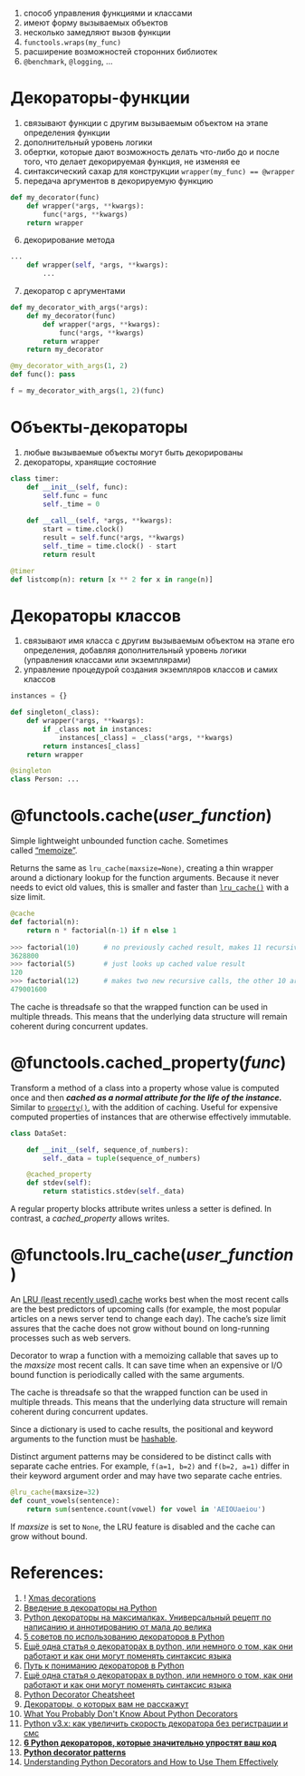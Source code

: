 1. способ управления функциями и классами
2. имеют форму вызываемых объектов
3. несколько замедляют вызов функции
4. `functools.wraps(my_func)`
5. расширение возможностей сторонних библиотек
6. `@benchmark`, `@logging`, ...
# Декораторы-функции

1. связывают функции с другим вызываемым объектом на этапе определения функции
2. дополнительный уровень логики
3. обертки, которые дают возможность делать что-либо до и после того, что делает декорируемая функция, не изменяя ее
4. синтаксический сахар для конструкции `wrapper(my_func) == @wrapper`
5. передача аргументов в декорируемую функцию

```Python
def my_decorator(func)
	def wrapper(*args, **kwargs):
		func(*args, **kwargs)
	return wrapper
```

6. декорирование метода

```Python
...
	def wrapper(self, *args, **kwargs):
		...
```

7. декоратор с аргументами

```Python
def my_decorator_with_args(*args):
	def my_decorator(func)
		def wrapper(*args, **kwargs):
			func(*args, **kwargs)
		return wrapper
	return my_decorator

@my_decorator_with_args(1, 2)
def func(): pass

f = my_decorator_with_args(1, 2)(func)
```

# Объекты-декораторы

1. любые вызываемые объекты могут быть декорированы
2. декораторы, хранящие состояние

```Python
class timer:
	def __init__(self, func):
		self.func = func
		self._time = 0
	
	def __call__(self, *args, **kwargs):
		start = time.clock()
		result = self.func(*args, **kwargs)
		self._time = time.clock() - start
		return result

@timer
def listcomp(n): return [x ** 2 for x in range(n)]
```
# Декораторы классов

1. связывают имя класса с другим вызываемым объектом на этапе его определения, добавляя дополнительный уровень логики (управления классами или экземплярами)
2. управление процедурой создания экземпляров классов и самих классов

```Python
instances = {}

def singleton(_class):
	def wrapper(*args, **kwargs):
		if _class not in instances:
			instances[_class] = _class(*args, **kwargs)
		return instances[_class]
	return wrapper

@singleton
class Person: ...
```
# @functools.cache(_user_function_)

Simple lightweight unbounded function cache. Sometimes called [“memoize”](https://en.wikipedia.org/wiki/Memoization).

Returns the same as `lru_cache(maxsize=None)`, creating a thin wrapper around a dictionary lookup for the function arguments. Because it never needs to evict old values, this is smaller and faster than [`lru_cache()`](https://docs.python.org/3/library/functools.html#functools.lru_cache "functools.lru_cache") with a size limit.

```Python
@cache  
def factorial(n):  
    return n * factorial(n-1) if n else 1  
  
>>> factorial(10)      # no previously cached result, makes 11 recursive calls  
3628800  
>>> factorial(5)       # just looks up cached value result  
120  
>>> factorial(12)      # makes two new recursive calls, the other 10 are cached  
479001600
```

The cache is threadsafe so that the wrapped function can be used in multiple threads. This means that the underlying data structure will remain coherent during concurrent updates.
# @functools.cached_property(_func_)

Transform a method of a class into a property whose value is computed once and then ***cached as a normal attribute for the life of the instance.*** Similar to [`property()`](https://docs.python.org/3/library/functions.html#property "property"), with the addition of caching. Useful for expensive computed properties of instances that are otherwise effectively immutable.

```Python
class DataSet:

    def __init__(self, sequence_of_numbers):
        self._data = tuple(sequence_of_numbers)

    @cached_property
    def stdev(self):
        return statistics.stdev(self._data)
```

A regular property blocks attribute writes unless a setter is defined. In contrast, a _cached_property_ allows writes.
# @functools.lru_cache(_user_function_)

An [LRU (least recently used) cache](https://en.wikipedia.org/wiki/Cache_replacement_policies#Least_recently_used_(LRU)) works best when the most recent calls are the best predictors of upcoming calls (for example, the most popular articles on a news server tend to change each day). The cache’s size limit assures that the cache does not grow without bound on long-running processes such as web servers.

Decorator to wrap a function with a memoizing callable that saves up to the _maxsize_ most recent calls. It can save time when an expensive or I/O bound function is periodically called with the same arguments.

The cache is threadsafe so that the wrapped function can be used in multiple threads. This means that the underlying data structure will remain coherent during concurrent updates.

Since a dictionary is used to cache results, the positional and keyword arguments to the function must be [hashable](https://docs.python.org/3/glossary.html#term-hashable).

Distinct argument patterns may be considered to be distinct calls with separate cache entries. For example, `f(a=1, b=2)` and `f(b=2, a=1)` differ in their keyword argument order and may have two separate cache entries.

```Python
@lru_cache(maxsize=32)
def count_vowels(sentence):
    return sum(sentence.count(vowel) for vowel in 'AEIOUaeiou')
```

If _maxsize_ is set to `None`, the LRU feature is disabled and the cache can grow without bound.

# References:

1. ! [Xmas decorations](https://www.bitecode.dev/p/xmas-decorations-part-3)
2. [Введение в декораторы на Python](https://webdevblog.ru/vvedenie-v-dekoratory-na-python/)
3. [Python декораторы на максималках. Универсальный рецепт по написанию и аннотированию от мала до велика](https://habr.com/ru/articles/750312/)
4. [5 советов по использованию декораторов в Python](https://habr.com/ru/articles/648967/)
5. [Ещё одна статья о декораторах в python, или немного о том, как они работают и как они могут поменять синтаксис языка](https://habr.com/ru/post/587066/)
6. [Путь к пониманию декораторов в Python](https://habr.com/ru/company/wunderfund/blog/657355/)
7. [Ещё одна статья о декораторах в python, или немного о том, как они работают и как они могут поменять синтаксис языка](https://habr.com/ru/post/587066/)
8. [Python Decorator Cheatsheet](https://daniel.feldroy.com/posts/python-decorator-cheatsheet)
9. [Декораторы, о которых вам не расскажут](https://habr.com/ru/articles/710654/)
10. [What You Probably Don't Know About Python Decorators](https://hackernoon.com/the-goodies-of-python-decorators-66r3tsy)
11. [Python v3.x: как увеличить скорость декоратора без регистрации и смс](https://habr.com/ru/articles/474278/)
12. **[6 Python декораторов, которые значительно упростят ваш код](https://habr.com/ru/articles/709280/)**
13. **[Python decorator patterns](https://bytepawn.com/python-decorator-patterns.html)**
14. [Understanding Python Decorators and How to Use Them Effectively](https://soshace.com/understanding-python-decorators-and-how-to-use-them-effectively/)
